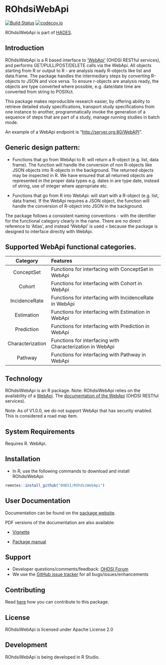 ROhdsiWebApi
================

[![Build
Status](https://travis-ci.org/OHDSI/ROhdsiWebApi.svg?branch=master)](https://travis-ci.org/OHDSI/ROhdsiWebApi)
[![codecov.io](https://codecov.io/github/OHDSI/ROhdsiWebApi/coverage.svg?branch=master)](https://codecov.io/github/OHDSI/ROhdsiWebApi?branch=master)

ROhdsiWebApi is part of [HADES](https://ohdsi.github.io/Hades).

## Introduction

ROhdsiWebApi is a R based interface to
[‘WebApi’](https://github.com/ohdsi/webapi) (OHDSI RESTful
services), and performs GET/PULL/POST/DELETE calls via the WebApi. All
objects starting from R or output to R - are analysis ready R-objects
like list and data.frame. The package handles the intermediary steps by
converting R-objects to JSON and vice versa. To ensure r-objects are
analysis ready, the objects are type converted where possible,
e.g. date/date time are converted from string to POSIXct.

This package makes reproducible research easier, by offering ability to
retrieve detailed study specifications, transport study specifications
from one instance to another, programmatically invoke the generation of
a sequence of steps that are part of a study, manage running studies in
batch mode.

An example of a WebApi endpoint is “<http://server.org:80/WebAPI>”.

## Generic design pattern:

  - Functions that go from WebApi to R: will return a R-object
    (e.g. list, data frame). The function will handle the conversion of
    non R-objects like JSON objects into R-objects in the background.
    The returned objects may be inspected in R. We have ensured that all
    returned objects are represented in the proper data types e.g. dates
    in are type date, instead of string, use of integer where
    appropriate etc.

  - Functions that go from R into WebApi: will start with a R-object
    (e.g. list, data frame). If the WebApi requires a JSON object, the
    function will handle the conversion of R-object into JSON in the
    background.

The package follows a consistent naming conventions - with the
identifier for the functional category clearly in the name. There are no
direct reference to ‘Atlas’, and instead ‘WebApi’ is used = because the
package is designed to interface directly with WebApi.

## Supported WebApi functional categories.

|     Category     | Features                                                  |
| :--------------: | :-------------------------------------------------------- |
|    ConceptSet    | Functions for interfacing with ConceptSet in WebApi       |
|      Cohort      | Functions for interfacing with Cohort in WebApi           |
|  IncidenceRate   | Functions for interfacing with IncidenceRate in WebApi    |
|    Estimation    | Functions for interfacing with Estimation in WebApi       |
|    Prediction    | Functions for interfacing with Prediction in WebApi       |
| Characterization | Functions for interfacing with Characterization in WebApi |
|     Pathway      | Functions for interfacing with Pathway in WebApi          |

## Technology

ROhdsiWebApi is an R package. Note: ROhdsiWebApi relies on the
availability of a [WebApi](https://github.com/ohdsi/webapi). The
[documentation of the WebApi](http://webapidoc.ohdsi.org/index.html)
(OHDSI RESTful services).

Note: As of V1.0.0, we do not support WebApi that has security enabled.
This is considered a road map item.

## System Requirements

Requires R. WebApi.

## Installation

  - In R, use the following commands to download and install
    ROhdsiWebApi:

<!-- end list -->

``` r
remotes::install_github("OHDSI/ROhdsiWebApi")
```

## User Documentation

Documentation can be found on the [package
website](https://ohdsi.github.io/ROhdsiWebApi).

PDF versions of the documentation are also available:

  - [Vignette](https://raw.githubusercontent.com/OHDSI/ROhdsiWebApi/master/inst/doc/Vignette.pdf)

  - [Package
    manual](https://raw.githubusercontent.com/OHDSI/ROhdsiWebApi/master/extras/ROhdsiWebApi.pdf)

## Support

  - Developer questions/comments/feedback:
    <a href="http://forums.ohdsi.org/c/developers">OHDSI Forum</a>
  - We use the
    <a href="https://github.com/OHDSI/ROhdsiWebApi/issues">GitHub issue
    tracker</a> for all bugs/issues/enhancements

## Contributing

Read [here](https://ohdsi.github.io/Hades/contribute.html) how you can
contribute to this package.

## License

ROhdsiWebApi is licensed under Apache License 2.0

## Development

ROhdsiWebApi is being developed in R Studio.

